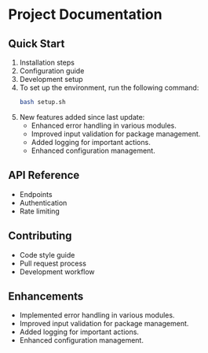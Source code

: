# Project Documentation

## Quick Start
1. Installation steps
2. Configuration guide
3. Development setup
4. To set up the environment, run the following command:
   ```bash
   bash setup.sh
   ```
4. New features added since last update:
   - Enhanced error handling in various modules.
   - Improved input validation for package management.
   - Added logging for important actions.
   - Enhanced configuration management.

## API Reference
- Endpoints
- Authentication
- Rate limiting

## Contributing
- Code style guide
- Pull request process
- Development workflow

## Enhancements
- Implemented error handling in various modules.
- Improved input validation for package management.
- Added logging for important actions.
- Enhanced configuration management.
